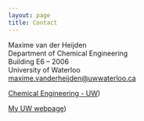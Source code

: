 ```yaml
---
layout: page
title: Contact
---
```


Maxime van der Heijden\
Department of Chemical Engineering\
Building E6 – 2006\
University of Waterloo\
maxime.vanderheijden@uwwaterloo.ca

[Chemical Engineering - UW]([https://uwaterloo.ca/chemical-engineering/]))

[My UW webpage]([https://uwaterloo.ca/chemical-engineering/profile/m35vande]))

